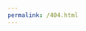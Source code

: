 ```yaml
---
permalink: /404.html
---
```


<head>
  <meta charset="utf-8">
  <link href="https://fonts.googleapis.com/css?family=Roboto&display=swap" rel="stylesheet">
  <link href="https://fonts.googleapis.com/css?family=Abril+Fatface&display=swap" rel="stylesheet">
  <title>Nut Shop App</title>
  <base href="https://devetrix.github.io/nutsapp/">

  <meta name="viewport" content="width=device-width, initial-scale=1">
  <link rel="icon" type="image/x-icon" href="favicon.ico">
<link rel="stylesheet" href="styles.a2e2a9c4db81c7452676.css"></head>


